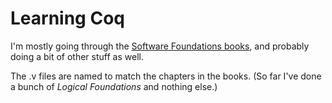 # Learning Coq

I'm mostly going through the [Software Foundations books](https://softwarefoundations.cis.upenn.edu/), and probably doing a bit of other stuff as well.

The .v files are named to match the chapters in the books. (So far I've done a bunch of _Logical Foundations_ and nothing else.)
